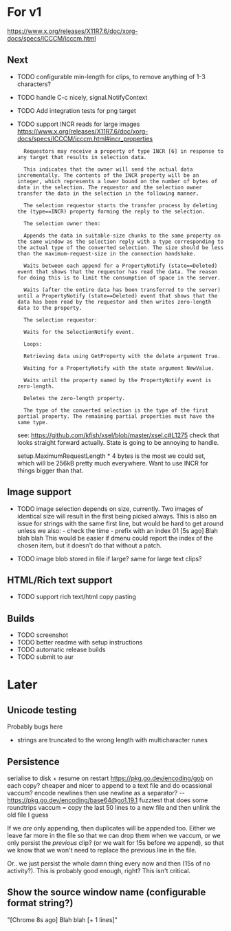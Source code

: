 # For v1

https://www.x.org/releases/X11R7.6/doc/xorg-docs/specs/ICCCM/icccm.html

## Next

- TODO configurable min-length for clips, to remove anything of 1-3 characters?

- TODO handle C-c nicely, signal.NotifyContext

- TODO Add integration tests for png target

- TODO support INCR reads for large images
    https://www.x.org/releases/X11R7.6/doc/xorg-docs/specs/ICCCM/icccm.html#incr_properties

        Requestors may receive a property of type INCR [6] in response to any target that results in selection data.

        This indicates that the owner will send the actual data incrementally. The contents of the INCR property will be an integer, which represents a lower bound on the number of bytes of data in the selection. The requestor and the selection owner transfer the data in the selection in the following manner.

        The selection requestor starts the transfer process by deleting the (type==INCR) property forming the reply to the selection.

        The selection owner then:

        Appends the data in suitable-size chunks to the same property on the same window as the selection reply with a type corresponding to the actual type of the converted selection. The size should be less than the maximum-request-size in the connection handshake.

        Waits between each append for a PropertyNotify (state==Deleted) event that shows that the requestor has read the data. The reason for doing this is to limit the consumption of space in the server.

        Waits (after the entire data has been transferred to the server) until a PropertyNotify (state==Deleted) event that shows that the data has been read by the requestor and then writes zero-length data to the property.

        The selection requestor:

        Waits for the SelectionNotify event.

        Loops:

        Retrieving data using GetProperty with the delete argument True.

        Waiting for a PropertyNotify with the state argument NewValue.

        Waits until the property named by the PropertyNotify event is zero-length.

        Deletes the zero-length property.

        The type of the converted selection is the type of the first partial property. The remaining partial properties must have the same type.

     see: https://github.com/kfish/xsel/blob/master/xsel.c#L1275 check that
     looks straight forward actually. State is going to be annoying to handle.

    setup.MaximumRequestLength * 4 bytes is the most we could set, which will be 256kB pretty much everywhere. Want to use INCR for things bigger than that.

## Image support

- TODO image selection depends on size, currently. Two images of identical size will result in the first being picked always.
    This is also an issue for strings with the same first line, but would be hard to get around unless we also:
        - check the time
        - prefix with an index 01 [5s ago] Blah blah blah
    This would be easier if dmenu could report the index of the chosen item, but it doesn't do that without a patch.

- TODO image blob stored in file if large? same for large text clips?

## HTML/Rich text support

- TODO support rich text/html copy pasting

## Builds

- TODO screenshot
- TODO better readme with setup instructions
- TODO automatic release builds
- TODO submit to aur

# Later

## Unicode testing

Probably bugs here

- strings are truncated to the wrong length with multicharacter runes

## Persistence

serialise to disk + resume on restart https://pkg.go.dev/encoding/gob
on each copy? cheaper and nicer to append to a text file and do ocassional vaccum?
encode newlines then use newline as a separator? -- https://pkg.go.dev/encoding/base64@go1.19.1
fuzztest that does some roundtrips
vaccum = copy the last 50 lines to a new file and then unlink the old file I guess

If we _are_ only appending, then duplicates will be appended too. Either we leave far more in the file so that we
can drop them when we vaccum, or we only persist the _previous_ clip? (or we wait for 15s before we append), so that
we know that we won't need to replace the previous line in the file.

Or.. we just persist the whole damn thing every now and then (15s of no activity?). This is probably good enough, right? This isn't
critical.

## Show the source window name (configurable format string?)

"[Chrome 8s ago] Blah blah [+ 1 lines]"